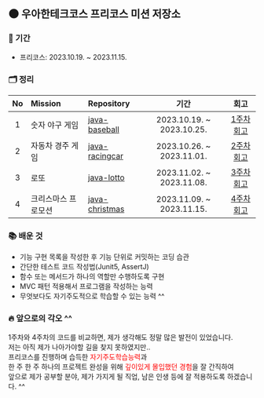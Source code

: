 
## **🌑 우아한테크코스 프리코스 미션 저장소**

### 📅 기간
- 프리코스: 2023.10.19. ~ 2023.11.15.

### 🗂️ 정리
| No | Mission    | Repository                                                                        |            기간             |     회고     |
|:------:|:-----------|:----------------------------------------------------------------------------------|:-------------------------:|:----------:|
| 1 | 숫자 야구 게임   | [java-baseball](https://github.com/rednada1486/java-baseball-6.git)               | 2023.10.19. ~ 2023.10.25. | [1주차 회고]() |
| 2 | 자동차 경주 게임  | [java-racingcar](https://github.com/KJunseo/java-racingcar-precourse)              | 2023.10.26. ~ 2023.11.01. | [2주차 회고](https://velog.io/@rednada1486_/Week2-%ED%9B%84%EA%B8%B0) |
| 3 | 로또         | [java-lotto](https://github.com/KJunseo/java-subway-map-precourse)                | 2023.11.02. ~ 2023.11.08. | [3주차 회고](https://velog.io/@rednada1486_/Week3-%ED%9B%84%EA%B8%B0) |
| 4 | 크리스마스 프로모션 | [java-christmas](https://github.com/rednada1486/java-christmas-6-rednada1486.git) | 2023.11.09. ~ 2023.11.15. | [4주차 회고](https://velog.io/@rednada1486_/Week4-%ED%9B%84%EA%B8%B0) |

### 📚️ 배운 것

- 기능 구현 목록을 작성한 후 기능 단위로 커밋하는 코딩 습관
- 간단한 테스트 코드 작성법(Junit5, AssertJ)
- 함수 또는 메서드가 하나의 역할만 수행하도록 구현
- MVC 패턴 적용해서 프로그램을 작성하는 능력
- 무엇보다도 자기주도적으로 학습할 수 있는 능력 ^^ 


### 🔥️ 앞으로의 각오 ^^ 

1주차와 4주차의 코드를 비교하면, 제가 생각해도 정말 많은 발전이 있었습니다.  
저는 아직 제가 나아가야할 길을 찾지 못하였지만..   
프리코스를 진행하며 습득한 <span style="color:red">자기주도학습능력</span>과  
한 주 한 주 하나의 프로젝트 완성을 위해 <span style="color:red">깊이있게 몰입했던 경험</span>을 잘 간직하여   
앞으로 제가 공부할 분야, 제가 가지게 될 직업, 남은 인생 등에 잘 적용하도록 하겠습니다. ^^  

